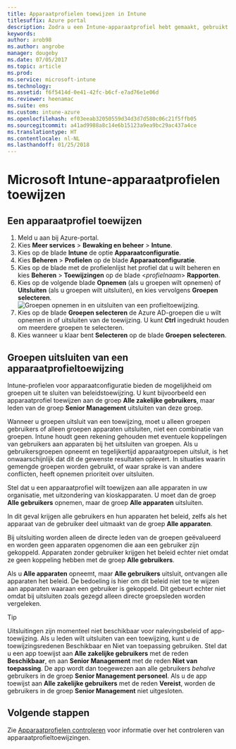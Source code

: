 ```yaml
---
title: Apparaatprofielen toewijzen in Intune
titlesuffix: Azure portal
description: Zodra u een Intune-apparaatprofiel hebt gemaakt, gebruikt u dit onderwerp voor informatie over hoe u dit profiel kunt toewijzen aan apparaten.
keywords: 
author: arob98
ms.author: angrobe
manager: dougeby
ms.date: 07/05/2017
ms.topic: article
ms.prod: 
ms.service: microsoft-intune
ms.technology: 
ms.assetid: f6f5414d-0e41-42fc-b6cf-e7ad76e1e06d
ms.reviewer: heenamac
ms.suite: ems
ms.custom: intune-azure
ms.openlocfilehash: ef03eeab32050559d34d3d7d580c06c21f5ffb05
ms.sourcegitcommit: a41ad9988a8c14e6b15123a9ea9bc29ac437a4ce
ms.translationtype: HT
ms.contentlocale: nl-NL
ms.lasthandoff: 01/25/2018
---
```

# <a name="how-to-assign-microsoft-intune-device-profiles"></a>Microsoft Intune-apparaatprofielen toewijzen

## <a name="assign-a-device-profile"></a>Een apparaatprofiel toewijzen

1. Meld u aan bij Azure-portal.
2. Kies **Meer services** > **Bewaking en beheer** > **Intune**.
3. Kies op de blade **Intune** de optie **Apparaatconfiguratie**.
1. Kies **Beheren** > **Profielen** op de blade **Apparaatconfiguratie**.
2. Kies op de blade met de profielenlijst het profiel dat u wilt beheren en kies **Beheren** > **Toewijzingen** op de blade <*profielnaam*> **Rapporten**.
3. Kies op de volgende blade **Opnemen** (als u groepen wilt opnemen) of **Uitsluiten** (als u groepen wilt uitsluiten), en kies vervolgens **Groepen selecteren**.
![Groepen opnemen in en uitsluiten van een profieltoewijzing.](./media/group-include-exclude.png)
4. Kies op de blade **Groepen selecteren** de Azure AD-groepen die u wilt opnemen in of uitsluiten van de toewijzing. U kunt **Ctrl** ingedrukt houden om meerdere groepen te selecteren.
4. Kies wanneer u klaar bent **Selecteren** op de blade **Groepen selecteren**.



## <a name="how-to-exclude-groups-from-a-device-profile-assignment"></a>Groepen uitsluiten van een apparaatprofieltoewijzing

Intune-profielen voor apparaatconfiguratie bieden de mogelijkheid om groepen uit te sluiten van beleidstoewijzing. U kunt bijvoorbeeld een apparaatprofiel toewijzen aan de groep **Alle zakelijke gebruikers**, maar leden van de groep **Senior Management** uitsluiten van deze groep.

Wanneer u groepen uitsluit van een toewijzing, moet u alleen groepen gebruikers of alleen groepen apparaten uitsluiten, niet een combinatie van groepen. Intune houdt geen rekening gehouden met eventuele koppelingen van gebruikers aan apparaten bij het uitsluiten van groepen. Als u gebruikersgroepen opneemt en tegelijkertijd apparaatgroepen uitsluit, is het onwaarschijnlijk dat dit de gewenste resultaten oplevert. In situaties waarin gemengde groepen worden gebruikt, of waar sprake is van andere conflicten, heeft opnemen prioriteit over uitsluiten.

Stel dat u een apparaatprofiel wilt toewijzen aan alle apparaten in uw organisatie, met uitzondering van kioskapparaten. U moet dan de groep **Alle gebruikers** opnemen, maar de groep **Alle apparaten** uitsluiten.

In dit geval krijgen alle gebruikers en hun apparaten het beleid, zelfs als het apparaat van de gebruiker deel uitmaakt van de groep **Alle apparaten**. 

Bij uitsluiting worden alleen de directe leden van de groepen geëvalueerd en worden geen apparaten opgenomen die aan een gebruiker zijn gekoppeld. Apparaten zonder gebruiker krijgen het beleid echter niet omdat ze geen koppeling hebben met de groep **Alle gebruikers**. 

Als u **Alle apparaten** opneemt, maar **Alle gebruikers** uitsluit, ontvangen alle apparaten het beleid. De bedoeling is hier om dit beleid niet toe te wijzen aan apparaten waaraan een gebruiker is gekoppeld. Dit gebeurt echter niet omdat bij uitsluiten zoals gezegd alleen directe groepsleden worden vergeleken. 

>[!Tip]
>Uitsluitingen zijn momenteel niet beschikbaar voor nalevingsbeleid of app-toewijzing. Als u leden wilt uitsluiten van een toewijzing, kunt u de toewijzingsredenen Beschikbaar en Niet van toepassing gebruiken. Stel dat u een app toewijst aan **Alle zakelijke gebruikers** met de reden **Beschikbaar**, en aan **Senior Management** met de reden **Niet van toepassing**. De app wordt dan toegewezen aan alle gebruikers *behalve* gebruikers in de groep **Senior Management personeel**. Als u de app toewijst aan **Alle zakelijke gebruikers** met de reden **Vereist**, worden de gebruikers in de groep **Senior Management** niet uitgesloten.
 
    
## <a name="next-steps"></a>Volgende stappen
Zie [Apparaatprofielen controleren](device-profile-monitor.md) voor informatie over het controleren van apparaatprofieltoewijzingen.
